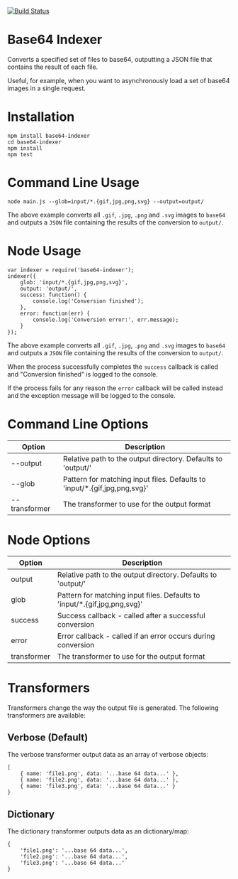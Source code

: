 [![Build Status](https://travis-ci.org/Degree53/base64-indexer.svg?branch=master)](https://travis-ci.org/Degree53/base64-indexer)

# Base64 Indexer

Converts a specified set of files to base64, outputting a JSON file that contains the result of each file.

Useful, for example, when you want to asynchronously load a set of base64 images in a single request.

# Installation

```
npm install base64-indexer
cd base64-indexer
npm install
npm test
```

# Command Line Usage

    node main.js --glob=input/*.{gif,jpg,png,svg} --output=output/

The above example converts all `.gif`, `.jpg`, `.png` and `.svg` images to `base64` and outputs a `JSON` file containing the results of the conversion to `output/`.

# Node Usage

    var indexer = require('base64-indexer');
    indexer({
	    glob: 'input/*.{gif,jpg,png,svg}',
	    output: 'output/',
	    success: function() {
	        console.log('Conversion finished');
	    },
	    error: function(err) {
	        console.log('Conversion error:', err.message);
	    }
    });

The above example converts all `.gif`, `.jpg`, `.png` and `.svg` images to `base64` and outputs a `JSON` file containing the results of the conversion to `output/`.

When the process successfully completes the `success` callback is called and "Conversion finished" is logged to the console.

If the process fails for any reason the `error` callback will be called instead and the exception message will be logged to the console.

# Command Line Options

| Option   | Description |
|----------|-------------|
| --output | Relative path to the output directory.  Defaults to 'output/' |
| --glob   | Pattern for matching input files.  Defaults to 'input/*.{gif,jpg,png,svg}' |
| --transformer | The transformer to use for the output format |

# Node Options

| Option  | Description |
|---------|-------------|
| output  | Relative path to the output directory.  Defaults to 'output/' |
| glob    | Pattern for matching input files.  Defaults to 'input/*.{gif,jpg,png,svg}' |
| success | Success callback - called after a successful conversion |
| error   | Error callback - called if an error occurs during conversion |
| transformer | The transformer to use for the output format |

# Transformers

Transformers change the way the output file is generated.  The following transformers are available:

## Verbose (Default)

The verbose transformer output data as an array of verbose objects:

```
[
    { name: 'file1.png', data: '...base 64 data...' },
    { name: 'file2.png', data: '...base 64 data...' },
    { name: 'file3.png', data: '...base 64 data...' }
}
```

## Dictionary 

The dictionary transformer outputs data as an dictionary/map:

```
{
    'file1.png': '...base 64 data...',
    'file2.png': '...base 64 data...',
    'file3.png': '...base 64 data...'
}
```
